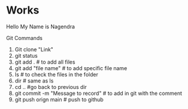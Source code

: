 # Works

Hello My Name is Nagendra

Git Commands

1. Git clone "Link"
2. git status
3. git add .  # to add all files
4. git add "file name" # to add specific file name
5. ls # to check the files in the folder
6. dir # same as ls
7. cd .. #go back to previous dir
8. git commit -m "Message to record" # to add in git with the comment
9. git push orign main # push to github 
